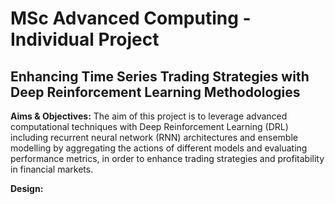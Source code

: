 # MSc Advanced Computing - Individual Project
## Enhancing Time Series Trading Strategies with Deep Reinforcement Learning Methodologies

**Aims & Objectives:**
The aim of this project is to leverage advanced computational techniques with Deep Reinforcement Learning (DRL) including recurrent neural network (RNN) architectures and ensemble modelling by aggregating the actions of different models and evaluating performance metrics, in order to enhance trading strategies and profitability in financial markets.

**Design:**

